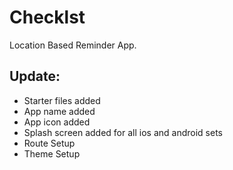 # Checklst

Location Based Reminder App.

## Update:

- Starter files added
- App name added
- App icon added
- Splash screen added for all ios and android sets
- Route Setup
- Theme Setup
